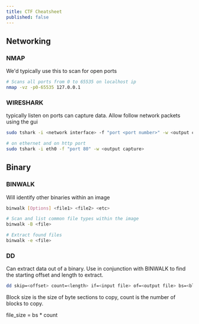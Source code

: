 ```yaml
---
title: CTF Cheatsheet
published: false
---
```


## Networking

### NMAP

We'd typically use this to scan for open ports

```bash
# Scans all ports from 0 to 65535 on localhost ip
nmap -vz -p0-65535 127.0.0.1
```

### WIRESHARK

typically listen on ports can capture data. Allow follow network packets using the gui

```bash
sudo tshark -i <network interface> -f "port <port number>" -w <output capture>

# on ethernet and on http port
sudo tshark -i eth0 -f "port 80" -w <output capture>
```

## Binary 

### BINWALK

Will identify other binaries within an image

```bash
binwalk [Options] <file1> <file2> <etc>

# Scan and list common file types within the image
binwalk -B <file>

# Extract found files
binwalk -e <file>
```

### DD

Can extract data out of a binary. Use in conjunction with BINWALK to find the starting offset
and length to extract.

```bash
dd skip=<offset> count=<length> if=<input file> of=<output file> bs=<block size>
```

Block size is the size of byte sections to copy, count is the number of blocks to copy.

file_size = bs * count